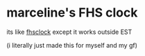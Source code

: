 # marceline's FHS clock

its like [fhsclock](https://fhsclock.com/) except it works outside EST

(i literally just made this for myself and my gf)

